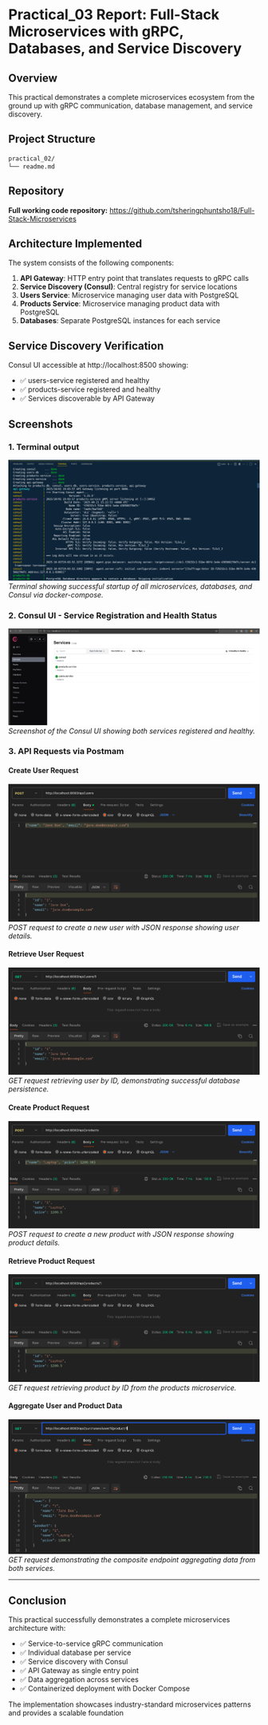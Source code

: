 # Practical_03 Report: Full-Stack Microservices with gRPC, Databases, and Service Discovery

## Overview
This practical demonstrates a complete microservices ecosystem from the ground up with gRPC communication, database management, and service discovery.

## Project Structure
```
practical_02/
└── readme.md
```
## Repository
**Full working code repository:** [https://github.com/tsheringphuntsho18/Full-Stack-Microservices
](https://github.com/tsheringphuntsho18/Full-Stack-Microservices
)

## Architecture Implemented

The system consists of the following components:

1. **API Gateway**: HTTP entry point that translates requests to gRPC calls
2. **Service Discovery (Consul)**: Central registry for service locations
3. **Users Service**: Microservice managing user data with PostgreSQL
4. **Products Service**: Microservice managing product data with PostgreSQL
5. **Databases**: Separate PostgreSQL instances for each service


## Service Discovery Verification

Consul UI accessible at http://localhost:8500 showing:

- ✅ users-service registered and healthy
- ✅ products-service registered and healthy
- ✅ Services discoverable by API Gateway

## Screenshots

### 1. Terminal output
![docker output](/assets/practical3Screenshots/terminal.png)
 *Terminal showing successful startup of all microservices, databases, and Consul via docker-compose.*

### 2. Consul UI - Service Registration and Health Status
![Consul UI Services](/assets/practical3Screenshots/consul.png)
*Screenshot of the Consul UI showing both services registered and healthy.*

### 3. API Requests via Postmam
#### Create User Request
![Postman Requests](/assets/practical3Screenshots/createuser.png)
*POST request to create a new user with JSON response showing user details.*

#### Retrieve User Request
![Postman Requests](/assets/practical3Screenshots/retriveuser.png)
*GET request retrieving user by ID, demonstrating successful database persistence.*

#### Create Product Request
![Postman Requests](/assets/practical3Screenshots/createproduct.png)
*POST request to create a new product with JSON response showing product details.*

#### Retrieve Product Request
![Postman Requests](/assets/practical3Screenshots/retriveproduct.png)
*GET request retrieving product by ID from the products microservice.*

#### Aggregate User and Product Data
![Postman Requests](/assets/practical3Screenshots/retriveusernproduct.png)
*GET request demonstrating the composite endpoint aggregating data from both services.*

---

## Conclusion

This practical successfully demonstrates a complete microservices architecture with:

- ✅ Service-to-service gRPC communication
- ✅ Individual database per service
- ✅ Service discovery with Consul
- ✅ API Gateway as single entry point
- ✅ Data aggregation across services
- ✅ Containerized deployment with Docker Compose

The implementation showcases industry-standard microservices patterns and provides a scalable foundation
